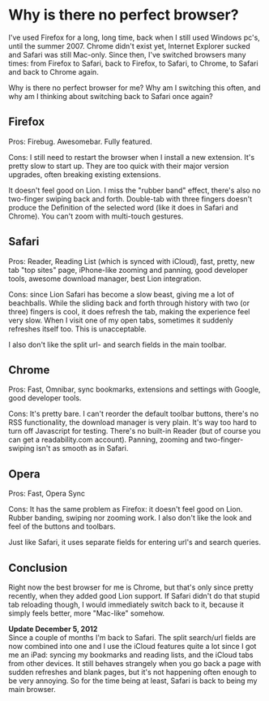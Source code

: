 # Why is there no perfect browser?
I've used Firefox for a long, long time, back when I still used Windows pc's, until the summer 2007. Chrome didn't exist yet, Internet Explorer sucked and Safari was still Mac-only. Since then, I've switched browsers many times: from Firefox to Safari, back to Firefox, to Safari, to Chrome, to Safari and back to Chrome again.

Why is there no perfect browser for me? Why am I switching this often, and why am I thinking about switching back to Safari once again?

## Firefox
Pros: Firebug. Awesomebar. Fully featured.

Cons: I still need to restart the browser when I install a new extension. It's pretty slow to start up. They are too quick with their major version upgrades, often breaking existing extensions.

It doesn't feel good on Lion. I miss the "rubber band" effect, there's also no two-finger swiping back and forth. Double-tab with three fingers doesn't produce the Definition of the selected word (like it does in Safari and Chrome). You can't zoom with multi-touch gestures.

## Safari
Pros: Reader, Reading List (which is synced with iCloud), fast, pretty, new tab "top sites" page, iPhone-like zooming and panning, good developer tools, awesome download manager, best Lion integration.

Cons: since Lion Safari has become a slow beast, giving me a lot of beachballs. While the sliding back and forth through history with two (or three) fingers is cool, it does refresh the tab, making the experience feel very slow. When I visit one of my open tabs, sometimes it suddenly refreshes itself too. This is unacceptable.

I also don't like the split url- and search fields in the main toolbar.

## Chrome
Pros: Fast, Omnibar, sync bookmarks, extensions and settings with Google, good developer tools.

Cons: It's pretty bare. I can't reorder the default toolbar buttons, there's no RSS functionality, the download manager is very plain. It's way too hard to turn off Javascript for testing. There's no built-in Reader (but of course you can get a readability.com account). Panning, zooming and two-finger-swiping isn't as smooth as in Safari.

## Opera
Pros: Fast, Opera Sync

Cons: It has the same problem as Firefox: it doesn't feel good on Lion. Rubber banding, swiping nor zooming work. I also don't like the look and feel of the buttons and toolbars.

Just like Safari, it uses separate fields for entering url's and search queries.

## Conclusion
Right now the best browser for me is Chrome, but that's only since pretty recently, when they added good Lion support. If Safari didn't do that stupid tab reloading though, I would immediately switch back to it, because it simply feels better, more "Mac-like" somehow.

**Update December 5, 2012**  
Since a couple of months I'm back to Safari. The split search/url fields are now combined into one and I use the iCloud features quite a lot since I got me an iPad: syncing my bookmarks and reading lists, and the iCloud tabs from other devices. It still behaves strangely when you go back a page with sudden refreshes and blank pages, but it's not happening often enough to be very annoying. So for the time being at least, Safari is back to being my main browser.